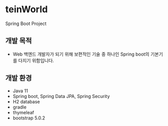 # teinWorld
Spring Boot Project


## 개발 목적
- Web 백엔드 개발자가 되기 위해 보편적인 기술 중 하나인 Spring boot의 기본기를 다지기 위함입니다.

## 개발 환경
- Java 11
- Spring boot, Spring Data JPA, Spring Security
- H2 database
- gradle
- thymeleaf
- bootstrap 5.0.2



<!--
<details markdown="1">
<summary>접기/펼치기</summary>
test
</details>
1 r
2
3
-->
